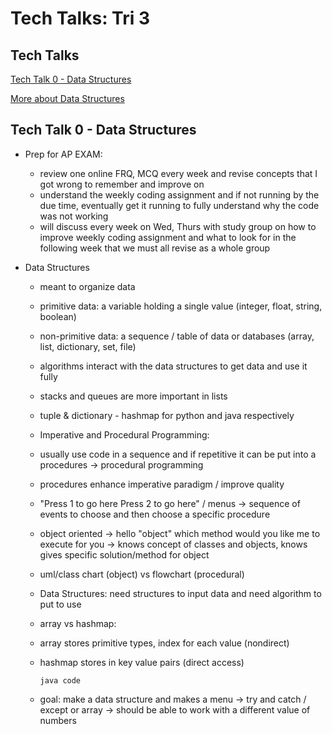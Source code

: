 # Tech Talks: Tri 3 #

## Tech Talks ##
[Tech Talk 0 - Data Structures](#tech-talk-0---data-structures)

[More about Data Structures](https://youtu.be/dQw4w9WgXcQ)

## Tech Talk 0 - Data Structures ##

* Prep for AP EXAM:
  * review one online FRQ, MCQ every week and revise concepts that I got wrong to remember and improve on
  * understand the weekly coding assignment and if not running by the due time, eventually get it running to fully understand why the code was not working
  * will discuss every week on Wed, Thurs with study group on how to improve weekly coding assignment and what to look for in the following week that we must all revise as a whole group

* Data Structures
  * meant to organize data
  * primitive data: a variable holding a single value (integer, float, string, boolean) 
  * non-primitive data: a sequence / table of data or databases (array, list, dictionary, set, file)
  * algorithms interact with the data structures to get data and use it fully
  * stacks and queues are more important in lists
  * tuple & dictionary - hashmap for python and java respectively
  * Imperative and Procedural Programming:
  * usually use code in a sequence and if repetitive it can be put into a procedures -> procedural programming
  * procedures enhance imperative paradigm / improve quality
  * "Press 1 to go here Press 2 to go here" / menus -> sequence of events to choose and then choose a specific procedure
  * object oriented -> hello "object" which method would you like me to execute for you -> knows concept of classes and objects, knows gives specific solution/method for object
  * uml/class chart (object) vs flowchart (procedural)
  * Data Structures: need structures to input data and need algorithm to put to use
  * array vs hashmap: 
  * array stores primitive types, index for each value (nondirect)
  * hashmap stores in key value pairs (direct access)

     ```java code```

  * goal: make a data structure and makes a menu -> try and catch / except or array -> should be able to work with a different value of numbers

